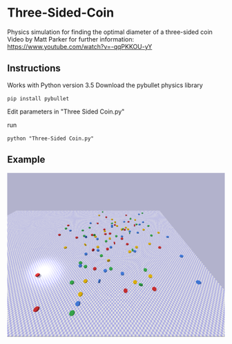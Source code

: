 # Three-Sided-Coin
Physics simulation for finding the optimal diameter of a three-sided coin
Video by Matt Parker for further information: https://www.youtube.com/watch?v=-qqPKKOU-yY

## Instructions
Works with Python version 3.5
Download the pybullet physics library
```
pip install pybullet
```
Edit parameters in "Three Sided Coin.py"

run
```
python "Three-Sided Coin.py"
```

## Example
![example1](https://github.com/LeonZamel/Three-Sided-Coin/blob/master/example.PNG)
